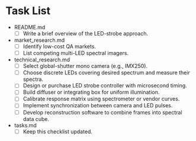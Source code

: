 # Task List

- README.md
  - [ ] Write a brief overview of the LED-strobe approach.
- market_research.md
  - [ ] Identify low-cost QA markets.
  - [ ] List competing multi-LED spectral imagers.
- technical_research.md
  - [ ] Select global-shutter mono camera (e.g., IMX250).
  - [ ] Choose discrete LEDs covering desired spectrum and measure their spectra.
  - [ ] Design or purchase LED strobe controller with microsecond timing.
  - [ ] Build diffuser or integrating box for uniform illumination.
  - [ ] Calibrate response matrix using spectrometer or vendor curves.
  - [ ] Implement synchronization between camera and LED pulses.
  - [ ] Develop reconstruction software to combine frames into spectral data cube.
- tasks.md
  - [ ] Keep this checklist updated.
